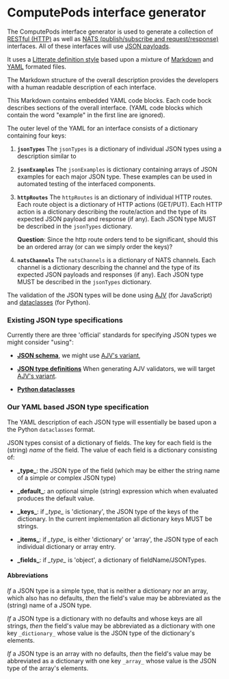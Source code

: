 # ComputePods interface generator

<!-- toc -->

The ComputePods interface generator is used to generate a collection of 
[RESTful 
(HTTP)](https://en.wikipedia.org/wiki/Representational_state_transfer) as 
well as [NATS (publish/subscribe and 
request/response)](https://docs.nats.io/) interfaces. All of these
interfaces will use [JSON payloads](https://en.wikipedia.org/wiki/JSON).

It uses a [Litterate definition 
style](https://en.wikipedia.org/wiki/Literate_programming) based upon a 
mixture of [Markdown](https://en.wikipedia.org/wiki/Markdown) and 
[YAML](https://en.wikipedia.org/wiki/YAML) formated files. 

The Markdown structure of the overall description provides the developers 
with a human readable description of each interface. 

This Markdown contains embedded YAML code blocks. Each code bock describes 
sections of the overall interface. (YAML code blocks which contain the 
word "example" in the first line are ignored). 

The outer level of the YAML for an interface consists of a dictionary 
containing four keys:

1. **`jsonTypes`** The `jsonTypes` is a dictionary of individual JSON 
   types using a description similar to 

2. **`jsonExamples`** The `jsonExamples` is dictionary containing arrays 
   of JSON examples for each major JSON type. These examples can be used 
   in automated testing of the interfaced components. 

3. **`httpRoutes`** The `httpRoutes` is an dictionary of individual HTTP 
   routes. Each route object is a dictionary of HTTP actions (GET/PUT). 
   Each HTTP action is a dictionary describing the route/action and the 
   type of its expected JSON payload and response (if any). Each JSON type 
   MUST be described in the `jsonTypes` dictionary. 

   **Question**: Since the http route orders tend to be significant, 
   should this be an ordered array (or can we simply order the keys)?

4. **`natsChannels`** The `natsChannels` is a dictionary of NATS channels. 
   Each channel is a dictionary describing the channel and the type of its 
   expected JSON payloads and responses (if any). Each JSON type MUST be 
   described in the `jsonTypes` dictionary. 

The validation of the JSON types will be done using 
[AJV](https://ajv.js.org/) (for JavaScript) and
[dataclasses](https://docs.python.org/3/library/dataclasses.html) (for 
Python). 

### Existing JSON type specifications

Currently there are three 'official' standards for specifying JSON types 
we might consider "using": 

- **[JSON schema](http://json-schema.org/)**, we might use [AJV's 
  variant](https://ajv.js.org/json-schema.html),

- **[JSON type definitions](https://datatracker.ietf.org/doc/rfc8927/)** 
  When generating AJV validators, we will target [AJV's 
  variant](https://ajv.js.org/json-type-definition.html).

- **[Python dataclasses](https://docs.python.org/3/library/dataclasses.html)**

### Our YAML based JSON type specification

The YAML description of each JSON type will essentially be based upon a 
the Python `dataclasses` format.

JSON types consist of a dictionary of fields. The key for each field is 
the (string) *name* of the field. The value of each field is a dictionary 
consisting of: 

- **\_type\_**: the JSON type of the field (which may be either the string 
                name of a simple or complex JSON type)

- **\_default\_**: an optional simple (string) expression which when 
                   evaluated produces the default value. 

- **\_keys\_**: if *\_type\_* is 'dictionary', the JSON type of the keys 
              of the dictionary. In the current implementation all 
              dictionary keys MUST be strings. 

- **\_items\_**: if *\_type\_* is either 'dictionary' or 'array', the JSON 
                 type of each individual dictionary or array entry. 

- **\_fields\_**: if *\_type\_* is 'object', a dictionary of 
                  fieldName/JSONTypes. 

#### Abbreviations

*If* a JSON type is a simple type, that is neither a dictionary nor an 
array, which also has no defaults, *then* the field's value may be 
abbreviated as the (string) name of a JSON type. 

*If* a JSON type is a dictionary with no defaults and whose keys are all 
strings, *then* the field's value may be abbreviated as a dictionary with 
one key `_dictionary_` whose value is the JSON type of the dictionary's 
elements. 

*If* a JSON type is an array with no defaults, *then* the field's value 
may be abbreviated as a dictionary with one key `_array_` whose value is 
the JSON type of the array's elements. 
